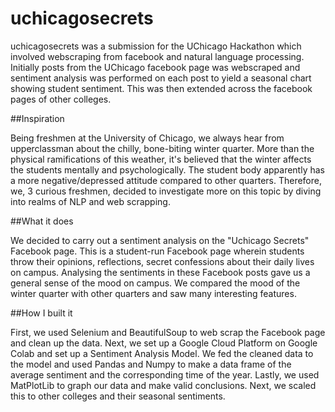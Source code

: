 # uchicagosecrets
uchicagosecrets was a submission for the UChicago Hackathon which involved webscraping from facebook and natural language processing. Initially posts from the UChicago facebook page was webscraped and sentiment analysis was performed on each post to yield a seasonal chart showing student sentiment. This was then extended across the facebook pages of other colleges.

##Inspiration

Being freshmen at the University of Chicago, we always hear from upperclassman about the chilly, bone-biting winter quarter. More than the physical ramifications of this weather, it's believed that the winter affects the students mentally and psychologically. The student body apparently has a more negative/depressed attitude compared to other quarters. Therefore, we, 3 curious freshmen, decided to investigate more on this topic by diving into realms of NLP and web scrapping.

##What it does

We decided to carry out a sentiment analysis on the "Uchicago Secrets" Facebook page. This is a student-run Facebook page wherein students throw their opinions, reflections, secret confessions about their daily lives on campus. Analysing the sentiments in these Facebook posts gave us a general sense of the mood on campus. We compared the mood of the winter quarter with other quarters and saw many interesting features.

##How I built it

First, we used Selenium and BeautifulSoup to web scrap the Facebook page and clean up the data. Next, we set up a Google Cloud Platform on Google Colab and set up a Sentiment Analysis Model. We fed the cleaned data to the model and used Pandas and Numpy to make a data frame of the average sentiment and the corresponding time of the year. Lastly, we used MatPlotLib to graph our data and make valid conclusions. Next, we scaled this to other colleges and their seasonal sentiments. 
